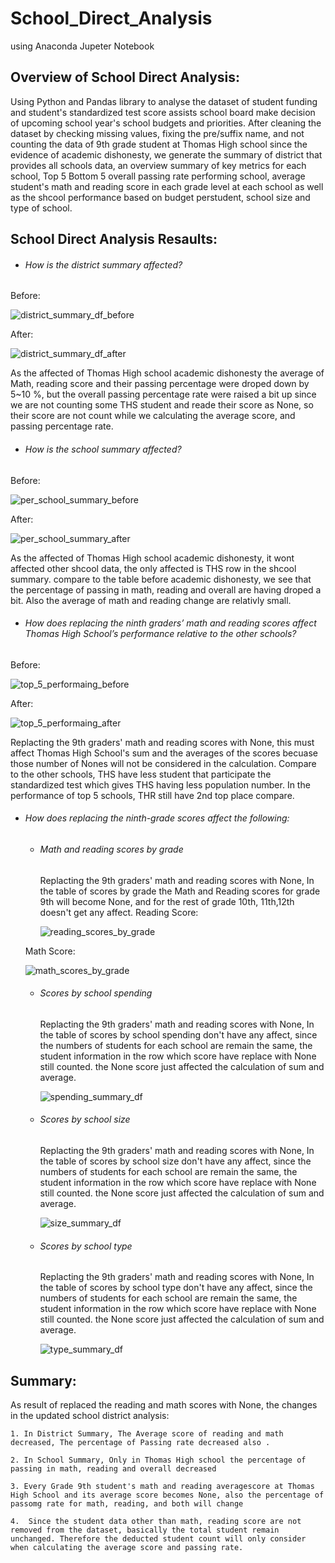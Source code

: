 # School_Direct_Analysis
using Anaconda Jupeter Notebook

## Overview of School Direct Analysis:
Using Python and Pandas library to analyse the dataset of student funding and student's standardized test score assists school board make decision of upcoming school year's school budgets and priorities. After cleaning the dataset by checking missing values, fixing the pre/suffix name, and not counting the data of 9th grade student at Thomas High school since the evidence of academic dishonesty, we generate the summary of district that provides all schools data, an overview summary of key metrics for each school, Top 5 Bottom 5 overall passing rate performing school, average student's math and reading score in each grade level at each school as well as the shcool performance based on budget perstudent, school size and type of school. 

## School Direct Analysis Resaults:

- ###### How is the district summary affected?
Before:

![district_summary_df_before](https://github.com/hayden0098/School_Direct_Analysis/blob/main/Resources/Screenshot/district_summary_df_before.png)

After:

![district_summary_df_after](https://github.com/hayden0098/School_Direct_Analysis/blob/main/Resources/Screenshot/district_summary_df_after.png)

As the affected of Thomas High school academic dishonesty the average of Math, reading score and their passing percentage were droped down by 5~10 %, but the overall passing percentage rate were raised a bit up since we are not counting some THS student and reade their score as None, so their score are not count while we calculating the average score, and passing percentage rate.

- ###### How is the school summary affected?
Before:

![per_school_summary_before](https://github.com/hayden0098/School_Direct_Analysis/blob/main/Resources/Screenshot/per_school_summary_before.png)

After:

![per_school_summary_after](https://github.com/hayden0098/School_Direct_Analysis/blob/main/Resources/Screenshot/per_school_summary_after.png)

As the affected of Thomas High school academic dishonesty, it wont affected other shcool data, the only affected is THS row in the shcool summary. compare to the table before academic dishonesty, we see that the percentage of passing in math, reading and overall are having droped a bit. Also the average of math and reading change are relativly small.

- ###### How does replacing the ninth graders’ math and reading scores affect Thomas High School’s performance relative to the other schools?
Before:

![top_5_performaing_before](https://github.com/hayden0098/School_Direct_Analysis/blob/main/Resources/Screenshot/top_5_performaing_before.png)

After:

![top_5_performaing_after](https://github.com/hayden0098/School_Direct_Analysis/blob/main/Resources/Screenshot/top_5_performaing_after.png)

Replacting the 9th graders' math and reading scores with None, this must affect Thomas High School's sum and the averages of the scores becuase those number of Nones will not be considered in the calculation. Compare to the other schools, THS have less student that participate the standardized test which gives THS having less population number. In the performance of top 5 schools, THR still have 2nd top place compare. 

- ###### How does replacing the ninth-grade scores affect the following:
	- ###### Math and reading scores by grade
		Replacting the 9th graders' math and reading scores with None, In the table of scores by grade the Math and Reading scores for grade 9th will become None, and for the rest of grade 10th, 11th,12th doesn't get any affect.
    Reading Score:
    
		![reading_scores_by_grade](https://github.com/hayden0098/School_Direct_Analysis/blob/main/Resources/Screenshot/reading_scores_by_grade.png)
    
    Math Score:
    
    ![math_scores_by_grade](https://github.com/hayden0098/School_Direct_Analysis/blob/main/Resources/Screenshot/math_scores_by_grade.png)
	
	- ###### Scores by school spending
		Replacting the 9th graders' math and reading scores with None, In the table of scores by school spending don't have any affect, since the numbers of students for each school are remain the same, the student information in the row which score have replace with None still counted.  the None score just affected the calculation of sum and average.

		![spending_summary_df](https://github.com/hayden0098/School_Direct_Analysis/blob/main/Resources/Screenshot/spending_summary_df.png)
    
	- ###### Scores by school size
		Replacting the 9th graders' math and reading scores with None, In the table of scores by school size don't have any affect, since the numbers of students for each school are remain the same, the student information in the row which score have replace with None still counted.  the None score just affected the calculation of sum and average.

		![size_summary_df](https://github.com/hayden0098/School_Direct_Analysis/blob/main/Resources/Screenshot/size_summary_df.png)

	- ###### Scores by school type
		Replacting the 9th graders' math and reading scores with None, In the table of scores by school type don't have any affect, since the numbers of students for each school are remain the same, the student information in the row which score have replace with None still counted.  the None score just affected the calculation of sum and average.

		![type_summary_df](https://github.com/hayden0098/School_Direct_Analysis/blob/main/Resources/Screenshot/type_summary_df.png)

## Summary:
As result of replaced the reading and math scores with None, the changes in the updated school district analysis:

	1. In District Summary, The Average score of reading and math decreased, The percentage of Passing rate decreased also .

	2. In School Summary, Only in Thomas High school the percentage of passing in math, reading and overall decreased

	3. Every Grade 9th student's math and reading averagescore at Thomas High School and its average score becomes None, also the percentage of passomg rate for math, reading, and both will change
	
	4.  Since the student data other than math, reading score are not removed from the dataset, basically the total student remain unchanged. Therefore the deducted student count will only consider when calculating the average score and passing rate.

